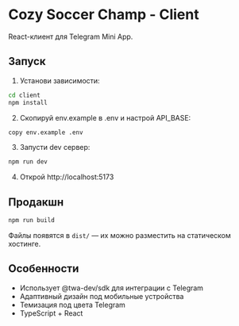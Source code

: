 # Cozy Soccer Champ - Client

React-клиент для Telegram Mini App.

## Запуск

1. Установи зависимости:
```bash
cd client
npm install
```

2. Скопируй env.example в .env и настрой API_BASE:
```bash
copy env.example .env
```

3. Запусти dev сервер:
```bash
npm run dev
```

4. Открой http://localhost:5173

## Продакшн

```bash
npm run build
```

Файлы появятся в `dist/` — их можно разместить на статическом хостинге.

## Особенности

- Использует @twa-dev/sdk для интеграции с Telegram
- Адаптивный дизайн под мобильные устройства
- Темизация под цвета Telegram
- TypeScript + React
